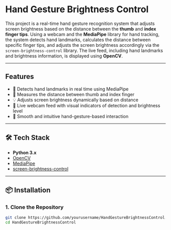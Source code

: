 # Hand Gesture Brightness Control

This project is a real-time hand gesture recognition system that adjusts screen brightness based on the distance between the **thumb** and **index finger tips**. Using a webcam and the **MediaPipe** library for hand tracking, the system detects hand landmarks, calculates the distance between specific finger tips, and adjusts the screen brightness accordingly via the `screen-brightness-control` library. The live feed, including hand landmarks and brightness information, is displayed using **OpenCV**.

---

## Features

- 👋 Detects hand landmarks in real time using MediaPipe
- 📏 Measures the distance between thumb and index finger
- 💡 Adjusts screen brightness dynamically based on distance
- 🎥 Live webcam feed with visual indicators of detection and brightness level
- 🔄 Smooth and intuitive hand-gesture-based interaction

---

## 🛠️ Tech Stack

- **Python 3.x**
- [OpenCV](https://opencv.org/)
- [MediaPipe](https://google.github.io/mediapipe/)
- [screen-brightness-control](https://pypi.org/project/screen-brightness-control/)

---

## 📦 Installation

### 1. Clone the Repository

```bash
git clone https://github.com/yourusername/HandGestureBrightnessControl.git
cd HandGestureBrightnessControl

